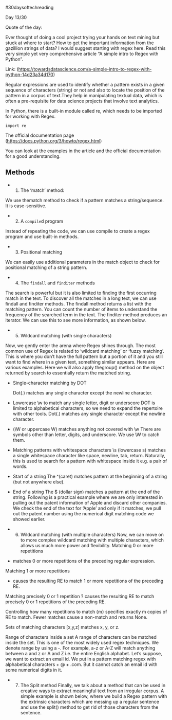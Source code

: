 #30daysoftechreading

Day 13/30

Quote of the day:

Ever thought of doing a cool project trying your hands on text mining but stuck at where to start? How to get the important information from the gazillion strings of data? I would suggest starting with regex here. Read this very simple yet very comprehensive article “A simple intro to Regex with Python”. 

Link: (https://towardsdatascience.com/a-simple-intro-to-regex-with-python-14d23a34d170) 

Regular expressions are used to identify whether a pattern exists in a given sequence of characters (string) or not and also to locate the position of the pattern in a corpus of text.They help in manipulating textual data, which is often a pre-requisite for data science projects that involve text analytics.

In Python, there is a built-in module called re, which needs to be imported for working with Regex.

```
import re
```

The official documentation page (https://docs.python.org/3/howto/regex.html)

You can look at the examples in the article and the official documentation for a good understanding.

## Methods

- 1. The ‘match’ method:

We use thematch method to check if a pattern matches a string/sequence. It is case-sensitive.

- 2. A `compile`d program

Instead of repeating the code, we can use compile to create a regex program and use built-in methods.

- 3. Positional matching

We can easily use additional parameters in the match object to check for positional matching of a string pattern.

- 4. The `findall` and `finditer` methods

The search is powerful but it is also limited to finding the first occurring match in the text. To discover all the matches in a long text, we can use findall and finditer methods.
The findall method returns a list with the matching pattern. You can count the number of items to understand the frequency of the searched term in the text.
The finditer method produces an iterator. We can use this to see more information, as shown below.

- 5. Wildcard matching (with single characters)

Now, we gently enter the arena where Regex shines through. The most common use of Regex is related to ‘wildcard matching’ or ‘fuzzy matching’. This is where you don’t have the full pattern but a portion of it and you still want to find where in a given text, something similar appears.
Here are various examples. Here we will also apply thegroup() method on the object returned by search to essentially return the matched string.

 - Single-character matching by DOT

    Dot(.) matches any single character except the newline character.

 - Lowercase \w to match any single letter, digit or underscore
    DOT is limited to alphabetical characters, so we need to expand the repertoire with other tools. Dot(.) matches any single character except the newline character.

 - (\W or uppercase W) matches anything not covered with \w
    There are symbols other than letter, digits, and underscore. We use \W to catch them.

 - Matching patterns with whitespace characters
    \s (lowercase s) matches a single whitespace character like space, newline, tab, return. Naturally, this is used to search for a pattern with whitespace inside it e.g. a pair of words.


 - Start of a string
    The ^(caret) matches pattern at the beginning of a string (but not anywhere else).


 - End of a string
    The $ (dollar sign) matches a pattern at the end of the string. Following is a practical example where we are only interested in pulling out the patent information of Apple and discard other companies. We check the end of the text for ‘Apple’ and only if it matches, we pull out the patent number using the numerical digit matching code we showed earlier.


- 6. Wildcard matching (with multiple characters)
Now, we can move on to more complex wildcard matching with multiple characters, which allows us much more power and flexibility.
Matching 0 or more repetitions
* matches 0 or more repetitions of the preceding regular expression.

Matching 1 or more repetitions
+ causes the resulting RE to match 1 or more repetitions of the preceding RE.


Matching precisely 0 or 1 repetition
? causes the resulting RE to match precisely 0 or 1 repetitions of the preceding RE.

Controlling how many repetitions to match
{m} specifies exactly m copies of RE to match. Fewer matches cause a non-match and returns None.


Sets of matching characters
[x,y,z] matches x, y, or z.

Range of characters inside a set
A range of characters can be matched inside the set. This is one of the most widely used regex techniques. We denote range by using a -. For example, a-z or A-Z will match anything between a and z or A and Z i.e. the entire English alphabet.
Let’s suppose, we want to extract an email id. We put in a pattern matching regex with alphabetical characters + @ + .com. But it cannot catch an email id with some numerical digits in it.

- 7. The Split method
Finally, we talk about a method that can be used in creative ways to extract meaningful text from an irregular corpus. A simple example is shown below, where we build a Regex pattern with the extrinsic characters which are messing up a regular sentence and use the split() method to get rid of those characters from the sentence.
